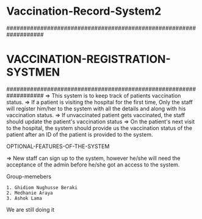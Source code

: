 # Vaccination-Record-System2

###################################################################
# VACCINATION-REGISTRATION-SYSTMEN ################################
###################################################################
=> This system is to keep track of patients vaccination status. => If a patient is visiting the hospital for the first time, Only the staff will register him/her to the system with all the details and along with his vaccination status. => If unvaccinated patient gets vaccinated, the staff should update the patient's vaccination status => On the patient's next visit to the hospital, the system should provide us the vaccination status of the patient after an ID of the patient is provided to the system.

OPTIONAL-FEATURES-OF-THE-SYSTEM

=> New staff can sign up to the system, however he/she will need the acceptance of the admin before he/she got an access to the system.

Group-memebers

    1. Ghidiom Nughusse Beraki
    2. Medhanie Araya
    3. Ashok Lama

We are still doing it

